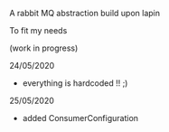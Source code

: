 A rabbit MQ abstraction build upon lapin

To fit my needs

(work in progress)


24/05/2020

* everything is hardcoded !! ;)

25/05/2020

* added ConsumerConfiguration